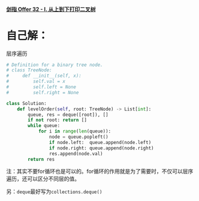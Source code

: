 #### [剑指 Offer 32 - I. 从上到下打印二叉树](https://leetcode-cn.com/problems/cong-shang-dao-xia-da-yin-er-cha-shu-lcof/)



# 自己解：

层序遍历

```python
# Definition for a binary tree node.
# class TreeNode:
#     def __init__(self, x):
#         self.val = x
#         self.left = None
#         self.right = None

class Solution:
    def levelOrder(self, root: TreeNode) -> List[int]:
        queue, res = deque([root]), []
        if not root: return []
        while queue:
            for i in range(len(queue)):
                node = queue.popleft()
                if node.left:  queue.append(node.left)
                if node.right: queue.append(node.right)
                res.append(node.val)
        return res
```



注：其实不要for循环也是可以的。for循环的作用就是为了需要时，不仅可以层序遍历，还可以区分不同层的值。

另：`deque`最好写为`collections.deque()`

